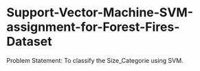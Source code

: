 # Support-Vector-Machine-SVM-assignment-for-Forest-Fires-Dataset
Problem Statement: To classify the Size_Categorie using SVM.
